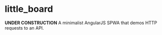 # little_board
**UNDER CONSTRUCTION**
A minimalist AngularJS SPWA that demos HTTP requests to an API.
